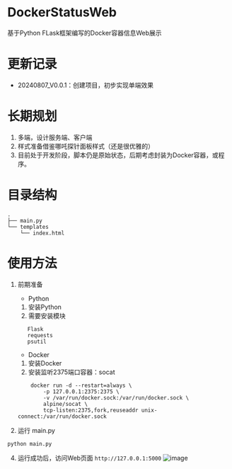 # DockerStatusWeb
基于Python FLask框架编写的Docker容器信息Web展示

# 更新记录
- 20240807_V0.0.1：创建项目，初步实现单端效果


# 长期规划
1. 多端，设计服务端、客户端
2. 样式准备借鉴哪吒探针面板样式（还是很优雅的）
3. 目前处于开发阶段，脚本仍是原始状态，后期考虑封装为Docker容器，或程序。


# 目录结构
```
.
├── main.py
└── templates
    └── index.html
```

# 使用方法
1. 前期准备
   - Python
   1. 安装Python
   2. 需要安装模块
     ```
        Flask
        requests
        psutil
     ```
   - Docker
    1. 安装Docker
    2. 安装监听2375端口容器：socat
    
    ```
        docker run -d --restart=always \
            -p 127.0.0.1:2375:2375 \
            -v /var/run/docker.sock:/var/run/docker.sock \
            alpine/socat \
            tcp-listen:2375,fork,reuseaddr unix-connect:/var/run/docker.sock
    ```

3. 运行 main.py
```
python main.py
```
4. 运行成功后，访问Web页面 `http://127.0.0.1:5000`
   ![image](https://github.com/user-attachments/assets/2f38fa00-c06d-406d-848a-7d7c3d032d46)

